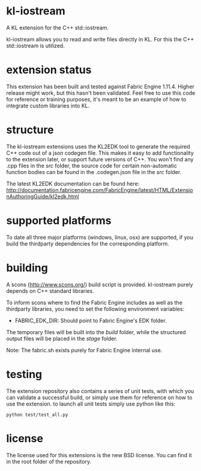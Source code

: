 kl-iostream
=========
A KL extension for the C++ std::iostream.

kl-iostream allows you to read and write files directly in KL. For this the C++ std::iostream is utilized.

extension status
================

This extension has been built and tested against Fabric Engine 1.11.4. Higher release might work, but this hasn't been validated. Feel free to use this code for reference or training purposes, it's meant to be an example of how to integrate custom libraries into KL.

structure
=========

The kl-iostream extensions uses the KL2EDK tool to generate the required C++ code out of a json codegen file. This makes it easy to add functionality to the extension later, or support future versions of C++. You won't find any .cpp files in the *src* folder, the source code for certain non-automatic function bodies can be found in the .codegen.json file in the *src* folder.

The latest KL2EDK documentation can be found here: http://documentation.fabricengine.com/FabricEngine/latest/HTML/ExtensionAuthoringGuide/kl2edk.html

supported platforms
===================

To date all three major platforms (windows, linux, osx) are supported, if you build the thirdparty dependencies for the corresponding platform.

building
========

A scons (http://www.scons.org/) build script is provided. kl-iostream purely depends on C++ standard libraries.

To inform scons where to find the Fabric Engine includes as well as the thirdparty libraries, you need to set the following environment variables:

* FABRIC_EDK_DIR: Should point to Fabric Engine's EDK folder.

The temporary files will be built into the *build* folder, while the structured output files will be placed in the *stage* folder.

Note: The fabric.sh exists purely for Fabric Engine internal use.

testing
=======

The extension repository also contains a series of unit tests, with which you can validate a successful build, or simply use them for reference on how to use the extension. to launch all unit tests simply use python like this:

    python test/test_all.py

license
==========

The license used for this extensions is the new BSD license. You can find it in the root folder of the repository.
